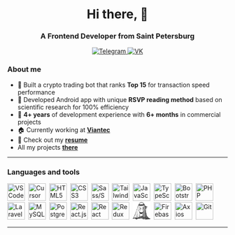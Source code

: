 <div id="header" align="center">
    <h1>Hi there, 👋</h1>
    <h3>A Frontend Developer from Saint Petersburg</h3>
</div>

<div id="socials" align="center">
  <a href="https://t.me/MeLkiY_MeTa_LiST">
    <img src="https://img.shields.io/badge/Telegram-blue?style=for-the-badge&logo=telegram&logoColor=white" alt="Telegram"/>
  </a>
  <a href="https://vk.com/tiodio87">
    <img src="https://img.shields.io/badge/Vk-blue?style=for-the-badge&logo=vk&logoColor=white" alt="VK"/>
  </a>
</div>

### About me
- 🚀 Built a crypto trading bot that ranks **Top 15** for transaction speed performance
- 📱 Developed Android app with unique **RSVP reading method** based on scientific research for 100% efficiency
- 💼 **4+ years** of development experience with **6+ months** in commercial projects
- 🏠 Currently working at [**Viantec**](https://viantec.ru/)
- 📙 Check out my [**resume**](https://hh.ru/resume/247d099aff0dd2410b0039ed1f7447565a6f47)
- All my projects [**there**](https://github.com/tiodio324?tab=repositories)

---

### Languages and tools

<img src="https://cdn.jsdelivr.net/gh/devicons/devicon/icons/vscode/vscode-original.svg" title="VS Code" width="40" height="40"/>&nbsp;
<img src="https://www.cursor.com/favicon.ico" title="Cursor AI" width="40" height="40"/>&nbsp;
<img src="https://cdn.jsdelivr.net/gh/devicons/devicon/icons/html5/html5-original.svg" title="HTML5" width="40" height="40"/>&nbsp;
<img src="https://cdn.jsdelivr.net/gh/devicons/devicon/icons/css3/css3-original.svg" title="CSS3" width="40" height="40"/>&nbsp;
<img src="https://cdn.jsdelivr.net/gh/devicons/devicon/icons/sass/sass-original.svg" title="Sass/SCSS" width="40" height="40"/>&nbsp;
<img src="https://cdn.jsdelivr.net/gh/devicons/devicon/icons/tailwindcss/tailwindcss-original.svg" title="Tailwind CSS" width="40" height="40"/>&nbsp;
<img src="https://cdn.jsdelivr.net/gh/devicons/devicon/icons/javascript/javascript-original.svg" title="JavaScript ES6" width="40" height="40"/>&nbsp;
<img src="https://cdn.jsdelivr.net/gh/devicons/devicon/icons/typescript/typescript-original.svg" title="TypeScript" width="40" height="40"/>&nbsp;
<img src="https://cdn.jsdelivr.net/gh/devicons/devicon/icons/bootstrap/bootstrap-original.svg" title="Bootstrap5" width="40" height="40"/>&nbsp;
<img src="https://cdn.jsdelivr.net/gh/devicons/devicon/icons/php/php-original.svg" title="PHP" width="40" height="40"/>&nbsp;
<img src="https://cdn.jsdelivr.net/gh/devicons/devicon/icons/laravel/laravel-original.svg" title="Laravel" width="40" height="40"/>&nbsp;
<img src="https://cdn.jsdelivr.net/gh/devicons/devicon/icons/mysql/mysql-original.svg" title="MySQL" width="40" height="40"/>&nbsp;
<img src="https://cdn.jsdelivr.net/gh/devicons/devicon/icons/postgresql/postgresql-original.svg" title="PostgreSQL" width="40" height="40"/>&nbsp;
<img src="https://cdn.jsdelivr.net/gh/devicons/devicon/icons/react/react-original.svg" title="React.js" width="40" height="40"/>&nbsp;
<img src="https://reactnative.dev/img/header_logo.svg" title="React Native" width="40" height="40"/>&nbsp;
<img src="https://cdn.jsdelivr.net/gh/devicons/devicon/icons/redux/redux-original.svg" title="Redux" width="40" height="40"/>&nbsp;
<img src="https://raw.githubusercontent.com/pmndrs/jotai/main/img/jotai-mascot.png" title="Jotai" width="40" height="40"/>&nbsp;
<img src="https://cdn.jsdelivr.net/gh/devicons/devicon/icons/firebase/firebase-plain.svg" title="Firebase" width="40" height="40"/>&nbsp;
<img src="https://cdn.jsdelivr.net/gh/devicons/devicon/icons/axios/axios-plain.svg" title="Axios" width="40" height="40"/>&nbsp;
<img src="https://cdn.jsdelivr.net/gh/devicons/devicon/icons/git/git-original.svg" title="Git" width="40" height="40"/>&nbsp;

---
